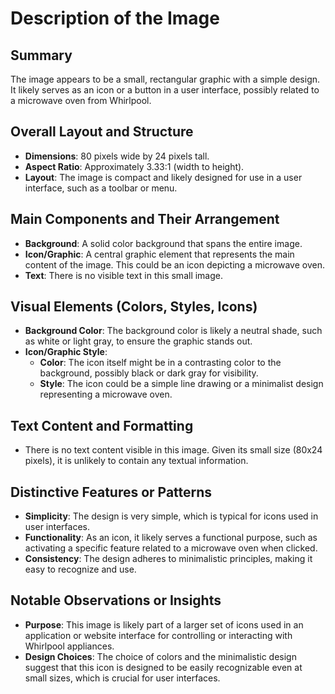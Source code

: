 # Description of the Image

## Summary
The image appears to be a small, rectangular graphic with a simple design. It likely serves as an icon or a button in a user interface, possibly related to a microwave oven from Whirlpool.

## Overall Layout and Structure
- **Dimensions**: 80 pixels wide by 24 pixels tall.
- **Aspect Ratio**: Approximately 3.33:1 (width to height).
- **Layout**: The image is compact and likely designed for use in a user interface, such as a toolbar or menu.

## Main Components and Their Arrangement
- **Background**: A solid color background that spans the entire image.
- **Icon/Graphic**: A central graphic element that represents the main content of the image. This could be an icon depicting a microwave oven.
- **Text**: There is no visible text in this small image.

## Visual Elements (Colors, Styles, Icons)
- **Background Color**: The background color is likely a neutral shade, such as white or light gray, to ensure the graphic stands out.
- **Icon/Graphic Style**:
  - **Color**: The icon itself might be in a contrasting color to the background, possibly black or dark gray for visibility.
  - **Style**: The icon could be a simple line drawing or a minimalist design representing a microwave oven.

## Text Content and Formatting
- There is no text content visible in this image. Given its small size (80x24 pixels), it is unlikely to contain any textual information.

## Distinctive Features or Patterns
- **Simplicity**: The design is very simple, which is typical for icons used in user interfaces.
- **Functionality**: As an icon, it likely serves a functional purpose, such as activating a specific feature related to a microwave oven when clicked.
- **Consistency**: The design adheres to minimalistic principles, making it easy to recognize and use.

## Notable Observations or Insights
- **Purpose**: This image is likely part of a larger set of icons used in an application or website interface for controlling or interacting with Whirlpool appliances.
- **Design Choices**: The choice of colors and the minimalistic design suggest that this icon is designed to be easily recognizable even at small sizes, which is crucial for user interfaces.